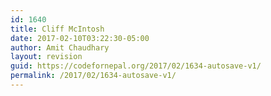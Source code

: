 ```yaml
---
id: 1640
title: Cliff McIntosh
date: 2017-02-10T03:22:30-05:00
author: Amit Chaudhary
layout: revision
guid: https://codefornepal.org/2017/02/1634-autosave-v1/
permalink: /2017/02/1634-autosave-v1/
---
```

